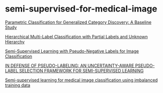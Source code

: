 # semi-supervised-for-medical-image

[Parametric Classification for Generalized Category Discovery: A Baseline Study](https://openaccess.thecvf.com/content/ICCV2023/papers/Wen_Parametric_Classification_for_Generalized_Category_Discovery_A_Baseline_Study_ICCV_2023_paper.pdf)

[Hierarchical Multi-Label Classification with Partial Labels and
Unknown Hierarchy](https://dl.acm.org/doi/pdf/10.1145/3583780.3614912)

[Semi-Supervised Learning with Pseudo-Negative Labels for Image
Classification](https://arxiv.org/pdf/2301.03976.pdf)

[IN DEFENSE OF PSEUDO-LABELING:
AN UNCERTAINTY-AWARE PSEUDO-LABEL SELECTION FRAMEWORK FOR SEMI-SUPERVISED LEARNING](https://arxiv.org/pdf/2101.06329.pdf)

[Semi-supervised learning for medical image classification using imbalanced training data](https://www.sciencedirect.com/science/article/pii/S016926072200013X)
